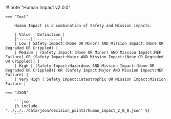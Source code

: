 <!-- This content is autogenerated by doctools.py. Do not Edit. -->
!!! note "Human Impact v2.0.0"

    === "Text" 
    
        Human Impact is a combination of Safety and Mission impacts.

        | Value | Definition |
        |:-----|:-----------|
        | Low | Safety Impact:(None OR Minor) AND Mission Impact:(None OR Degraded OR Crippled) |
        | Medium | (Safety Impact:(None OR Minor) AND Mission Impact:MEF Failure) OR (Safety Impact:Major AND Mission Impact:(None OR Degraded OR Crippled)) |
        | High | (Safety Impact:Hazardous AND Mission Impact:(None OR Degraded OR Crippled)) OR (Safety Impact:Major AND Mission Impact:MEF Failure) |
        | Very High | Safety Impact:Catastrophic OR Mission Impact:Mission Failure |
        
    === "JSON"
    
        ```json
        {% include "../../../data/json/decision_points/human_impact_2_0_0.json" %}
        ```
